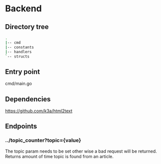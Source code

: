 # Backend

## Directory tree
```bash
.
|-- cmd
|-- constants
|-- handlers
`-- structs
```

## Entry point
cmd/main.go

## Dependencies
https://github.com/k3a/html2text

## Endpoints
### ../topic_counter?topic={value}
The topic param needs to be set other wise a bad request will be returned.
Returns amount of time topic is found from an article.

